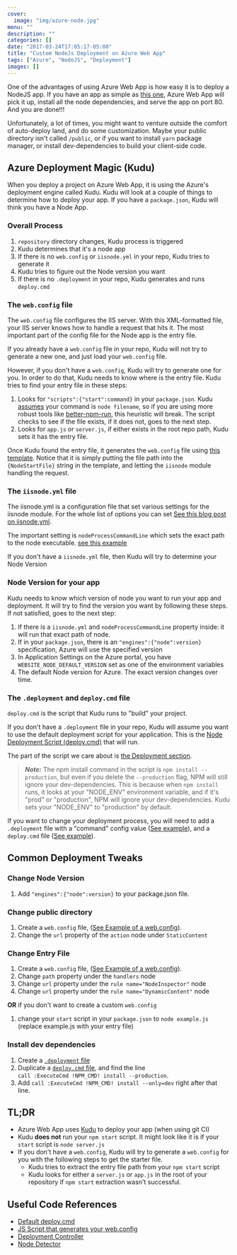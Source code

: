 ```yaml
---
cover:
  image: "img/azure-node.jpg"
menu: ""
description: ""
categories: []
date: "2017-03-24T17:05:17-05:00"
title: "Custom NodeJs Deployment on Azure Web App"
tags: ["Azure", "NodeJS", "Deployment"]
images: []
---
```


One of the advantages of using Azure Web App is how easy it is to deploy a NodeJS app. If you have an app as simple as [this one](https://github.com/howlowck/simplest-restify-on-azure), Azure Web App will pick it up, install all the node dependencies, and serve the app on port 80. And you are done!!!

Unfortunately, a lot of times, you might want to venture outside the comfort of auto-deploy land, and do some customization. Maybe your public directory isn't called `/public`, or if you want to install `yarn` package manager, or install dev-dependencies to build your client-side code.

## Azure Deployment Magic (Kudu)

When you deploy a project on Azure Web App, it is using the Azure's deployment engine called Kudu. Kudu will look at a couple of things to determine how to deploy your app. If you have a `package.json`, Kudu will think you have a Node App.

### Overall Process

1. `repository` directory changes, Kudu process is triggered
1. Kudu determines that it's a node app
1. If there is no `web.config` or `iisnode.yml` in your repo, Kudu tries to generate it
1. Kudu tries to figure out the Node version you want
1. If there is no `.deployment` in your repo, Kudu generates and runs `deploy.cmd`

### The `web.config` file

The `web.config` file configures the IIS server. With this XML-formatted file, your IIS server knows how to handle a request that hits it. The most important part of the config file for the Node app is the entry file.

If you already have a `web.config` file in your repo, Kudu will not try to generate a new one, and just load your `web.config` file.

However, if you don't have a `web.config`, Kudu will try to generate one for you. In order to do that, Kudu needs to know where is the entry file. Kudu tries to find your entry file in these steps:

1. Looks for `"scripts":{"start":command}` in your `package.json`. Kudu [assumes](https://github.com/projectkudu/kudu/blob/master/Kudu.Core/Scripts/selectNodeVersion.js#L153) your command is `node filename`, so if you are using more robust tools like [better-npm-run](https://www.npmjs.com/package/better-npm-run), this heuristic will break. The script checks to see if the file exists, if it does not, goes to the next step.
2. Looks for `app.js` or `server.js`, if either exists in the root repo path, Kudu sets it has the entry file.

Once Kudu found the entry file, it generates the `web.config` file using [this template](https://github.com/projectkudu/kudu/blob/master/Kudu.Core/Scripts/iisnode.config.template). Notice that it is simply putting the file path into the `{NodeStartFile}` string in the template, and letting the `iisnode` module handling the request.

### The `iisnode.yml` file

The iisnode.yml is a configuration file that set various settings for the iisnode module. For the whole list of options you can set [See this blog post on iisnode.yml](https://tomasz.janczuk.org/2012/05/yaml-configuration-support-in-iisnode.html).

The important setting is `nodeProcessCommandLine` which sets the exact path to the node executable. [see this example](https://github.com/howlowck/train-faces/blob/master/iisnode.yml)

If you don't have a `iisnode.yml` file, then Kudu will try to determine your Node Version

### Node Version for your app

Kudu needs to know which version of node you want to run your app and deployment. It will try to find the version you want by following these steps.
If not satisfied, goes to the next step:

1. If there is a `iisnode.yml` and `nodeProcessCommandLine` property inside: it will run that exact path of node.
2. If in your `package.json`, there is an `"engines":{"node":version}` specification, Azure will use the specified version
3. In Application Settings on the Azure portal, you have `WEBSITE_NODE_DEFAULT_VERSION` set as one of the environment variables
4. The default Node version for Azure. The exact version changes over time.

### The `.deployment` and `deploy.cmd` file

`deploy.cmd` is the script that Kudu runs to "build" your project.

If you don't have a `.deployment` file in your repo, Kudu will assume you want to use the default deployment script for your application.
This is the [Node Deployment Script (deploy.cmd)](https://github.com/projectkudu/kudu-deployment-scripts/blob/master/scripts/deploy-node.cmd) that will run.

The part of the script we care about is [the Deployment section](https://github.com/projectkudu/kudu-deployment-scripts/blob/master/scripts/deploy-node.cmd#L88-L107).

> **_Note:_** The npm install command in the script is `npm install --production`, but even if you delete the `--production` flag, NPM will still ignore your dev-dependencies. This is because when `npm install` runs, it looks at your "NODE_ENV" environment variable, and if it's "prod" or "production", NPM will ignore your dev-dependencies. Kudu sets your "NODE_ENV" to "production" by default.

If you want to change your deployment process, you will need to add a `.deployment` file with a "command" config value ([See example](https://github.com/howlowck/train-faces/blob/master/.deployment)), and a `deploy.cmd` file ([See example](https://github.com/howlowck/train-faces/blob/master/deploy.cmd)).

## Common Deployment Tweaks

### Change Node Version

1. Add `"engines":{"node":version}` to your package.json file.

### Change public directory

1. Create a `web.config` file, ([See Example of a web.config](https://github.com/howlowck/train-faces/blob/master/web.config)).
2. Change the `url` property of the `action` node under `StaticContent`

### Change Entry File

1. Create a `web.config` file, ([See Example of a web.config](https://github.com/howlowck/train-faces/blob/master/web.config)).
2. Change `path` property under the `handlers` node
3. Change `url` property under the `rule name="NodeInspector"` node
4. Change `url` property under the `rule name="DynamicContent"` node

**OR** if you don't want to create a custom `web.config`

1. change your `start` script in your `package.json` to `node example.js` (replace example.js with your entry file)

### Install dev dependencies

1. Create a [`.deployment` file](https://github.com/howlowck/train-faces/blob/master/.deployment)
2. Duplicate a [`deploy.cmd` file](https://github.com/projectkudu/kudu-deployment-scripts/blob/master/scripts/deploy-node.cmd), and find the line  
   `call :ExecuteCmd !NPM_CMD! install --production`.
3. Add `call :ExecuteCmd !NPM_CMD! install --only=dev` right after that line.

## TL;DR

- Azure Web App uses [Kudu](https://github.com/projectkudu/kudu) to deploy your app (when using git CI)
- Kudu **does not** run your `npm start` script. It might look like it is if your `start` script is `node server.js`
- If you don't have a `web.config`, Kudu will try to generate a `web.config` for you with the following steps to get the starter file.
  - Kudu tries to extract the entry file path from your `npm start` script
  - Kudu looks for either a `server.js` or `app.js` in the root of your repository if `npm start` extraction wasn't successful.

## Useful Code References

- [Default deploy.cmd](https://github.com/howlowck/train-faces/blob/master/deploy.cmd)
- [JS Script that generates your web.config](https://github.com/projectkudu/kudu/blob/master/Kudu.Core/Scripts/selectNodeVersion.js)
- [Deployment Controller](https://github.com/projectkudu/kudu/blob/master/Kudu.Services/Deployment/DeploymentController.cs)
- [Node Detector](https://github.com/projectkudu/kudu/blob/master/Kudu.Core/Deployment/Generator/NodeSiteEnabler.cs)
